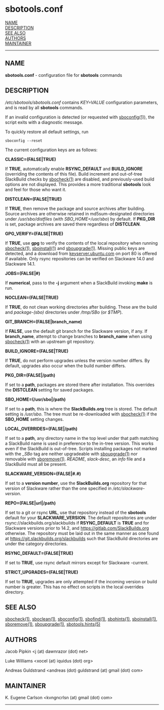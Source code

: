 # sbotools.conf

[NAME](#name)\
[DESCRIPTION](#description)\
[SEE ALSO](#see-also)\
[AUTHORS](#authors)\
[MAINTAINER](#maintainer)

------------------------------------------------------------------------

## NAME

**sbotools.conf** - configuration file for **sbotools** commands

## DESCRIPTION

*/etc/sbotools/sbotools.conf* contains *KEY=VALUE* configuration
parameters, and is read by all **sbotools** commands.

If an invalid configuration is detected (or requested with
[sboconfig(1)](sboconfig.1.md)), the script exits with a diagnostic message.

To quickly restore all default settings, run

    sboconfig --reset

The current configuration keys are as follows:

**CLASSIC=(FALSE\|TRUE)**

If **TRUE**, automatically enable **RSYNC_DEFAULT** and **BUILD_IGNORE**
(overriding the contents of this file). Build increment and out-of-tree
SlackBuild checks by [sbocheck(1)](sbocheck.1.md) are disabled, and previously-used
build options are not displayed. This provides a more traditional
**sbotools** look and feel for those who want it.

**DISTCLEAN=(FALSE\|TRUE)**

If **TRUE**, then remove the package and source archives after building.
Source archives are otherwise retained in md5sum-designated directories
under */usr/sbo/distfiles* (with *SBO_HOME=/usr/sbo*) by default. If
**PKG_DIR** is set, package archives are saved there regardless of
**DISTCLEAN**.

**GPG_VERIFY=(FALSE\|TRUE)**

If **TRUE**, use **gpg** to verify the contents of the local repository
when running [sbocheck(1)](sbocheck.1.md), [sboinstall(1)](sboinstall.1.md) and [sboupgrade(1)](sboupgrade.1.md).
Missing public keys are detected, and a download from
[keyserver.ubuntu.com](keyserver.ubuntu.com) on port 80 is offered if
available. Only rsync repositories can be verified on Slackware 14.0 and
Slackware 14.1.

**JOBS=(FALSE\|#)**

If **numerical**, pass to the **-j** argument when a SlackBuild invoking
**make** is run.

**NOCLEAN=(FALSE\|TRUE)**

If **TRUE**, do not clean working directories after building. These are
the build and *package-(sbo)* directories under */tmp/SBo* (or *\$TMP*).

**GIT_BRANCH=(FALSE\|branch_name)**

If **FALSE**, use the default git branch for the Slackware version, if
any. If **branch_name**, attempt to change branches to **branch_name**
when using [sbocheck(1)](sbocheck.1.md) with an upstream git repository.

**BUILD_IGNORE=(FALSE\|TRUE)**

If **TRUE**, do not perform upgrades unless the version number differs.
By default, upgrades also occur when the build number differs.

**PKG_DIR=(FALSE\|/path)**

If set to a **path**, packages are stored there after installation. This
overrides the **DISTCLEAN** setting for saved packages.

**SBO_HOME=(/usr/sbo\|/path)**

If set to a **path**, this is where the **SlackBuilds.org** tree is
stored. The default setting is */usr/sbo*. The tree must be
re-downloaded with [sbocheck(1)](sbocheck.1.md) if the **SBO_HOME** setting changes.

**LOCAL_OVERRIDES=(FALSE\|/path)**

If set to a **path**, any directory name in the top level under that
path matching a SlackBuild name is used in preference to the in-tree
version. This works even if the SlackBuild is out-of-tree. Scripts
installing packages not marked with the *\_SBo* tag are neither
upgradeable with [sboupgrade(1)](sboupgrade.1.md) nor removable with [sboremove(1)](sboremove.1.md).
*README*, *slack-desc*, an *info* file and a SlackBuild must all be
present.

**SLACKWARE_VERSION=(FALSE\|#.#)**

If set to a **version number**, use the **SlackBuilds.org** repository
for that version of Slackware rather than the one specified in
*/etc/slackware-version*.

**REPO=(FALSE\|url\|/path)**

If set to a git or rsync **URL**, use that repository instead of the
**sbotools** default for your **SLACKWARE_VERSION**. The default
repositories are under rsync://slackbuilds.org/slackbuilds if
**RSYNC_DEFAULT** is **TRUE** and for Slackware versions prior to 14.2,
and <https://gitlab.com/SlackBuilds.org> otherwise. The repository must
be laid out in the same manner as one found at
<https://git.slackbuilds.org/slackbuilds> such that SlackBuild
directories are under the category directories.

**RSYNC_DEFAULT=(FALSE\|TRUE)**

If set to **TRUE**, use rsync default mirrors except for Slackware
-current.

**STRICT_UPGRADES=(FALSE\|TRUE)**

If set to **TRUE**, upgrades are only attempted if the incoming version
or build number is greater. This has no effect on scripts in the local
overrides directory.

## SEE ALSO

[sbocheck(1)](sbocheck.1.md), [sboclean(1)](sboclean.1.md), [sboconfig(1)](sboconfig.1.md), [sbofind(1)](sbofind.1.md), [sbohints(1)](sbohints.1.md),
[sboinstall(1)](sboinstall.1.md), [sboremove(1)](sboremove.1.md), [sboupgrade(1)](sboupgrade.1.md), [sbotools.hints(5)](sbotools.hints.5.md)

## AUTHORS

Jacob Pipkin \<j (at) dawnrazor (dot) net\>

Luke Williams \<xocel (at) iquidus (dot) org\>

Andreas Guldstrand \<andreas (dot) guldstrand (at) gmail (dot) com\>

## MAINTAINER

K. Eugene Carlson \<kvngncrlsn (at) gmail (dot) com\>

------------------------------------------------------------------------
